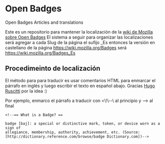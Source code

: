 # Open Badges


Open Badges Articles and translations

Este es un repositorio para mantener la localización de la [wiki de Mozilla sobre Open Badges](https://wiki.mozilla.org/Badges)
El sistema a seguir para organizar las localizaciones será agregar a cada Slug de la página el sufijo _Es entonces la versión en castellano de la página https://wiki.mozilla.org/Badges será https://wiki.mozilla.org/Badges_Es

## Procedimeinto de localización
El método para para traducir es usar  comentarios HTML para enmarcar el párrafo en inglés y luego escribir el texto en español abajo. Gracias [Hugo Ruscitti](https://github.com/hugoruscitti) por la idea :)

Por ejemplo, enmarco el párrafo a traducir con \<\\!\\-\-\ al principio y --> al final

	<!--== What is a Badge? ==
	
	badge [baj]: a special or distinctive mark, token, or device worn as a sign of
	allegiance, membership, authority, achievement, etc. (Source: [http://dictionary.reference.com/browse/badge Dictionary.com])-->

